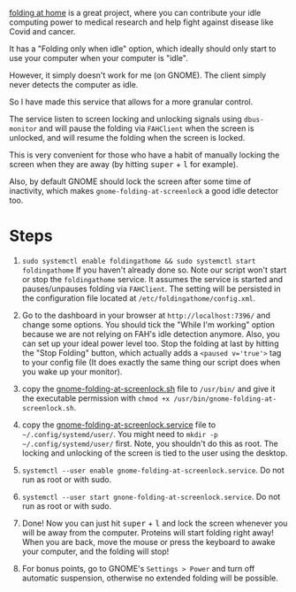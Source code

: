 [folding at home](https://foldingathome.org/) is a great project,
where you can contribute your idle computing power to medical research 
and help fight against disease like Covid and cancer.

It has a "Folding only when idle" option,
which ideally should only start to use your computer when your computer is "idle".

However, it simply doesn't work for me (on GNOME).
The client simply never detects the computer as idle.

So I have made this service that allows for a more granular control.

The service listen to screen locking and unlocking signals using `dbus-monitor` 
and will pause the folding via `FAHClient` when the screen is unlocked, and will resume the folding when the 
screen is locked.

This is very convenient for those who have a habit of manually locking the screen when they are away (by hitting <kbd>super</kbd> + <kbd>l</kbd> for example).

Also, by default GNOME should lock the screen after some time of inactivity, which makes `gnome-folding-at-screenlock` 
a good idle detector too.

# Steps

1. `sudo systemctl enable foldingathome && sudo systemctl start foldingathome` If you haven't already done so.
Note our script won't start or stop the `foldingathome` service. 
It assumes the service is started and pauses/unpauses folding via `FAHClient`. 
The setting will be persisted in the configuration file located at `/etc/foldingathome/config.xml`.

2. Go to the dashboard in your browser at `http://localhost:7396/` and change some options. You should tick the
"While I'm working" option because we are not relying on FAH's idle detection anymore.
Also, you can set up your ideal power level too. Stop the folding at last by hitting the "Stop Folding" button, 
which actually adds a `<paused v='true'>` tag to your config file (It does exactly the same thing our script does when you wake up your monitor).

3. copy the [gnome-folding-at-screenlock.sh](gnome-folding-at-screenlock.sh) file to `/usr/bin/` and give it
the executable permission with `chmod +x /usr/bin/gnome-folding-at-screenlock.sh`.
4. copy the [gnome-folding-at-screenlock.service](gnome-folding-at-screenlock.service) file to `~/.config/systemd/user/`.
You might need to `mkdir -p ~/.config/systemd/user/` first.
Note, you shouldn't do this as root. The locking and unlocking of the screen is tied to the user using the desktop.
5. `systemctl --user enable gnome-folding-at-screenlock.service`. Do not run as root or with sudo.
6. `systemctl --user start gnone-folding-at-screenlock.service`. Do not run as root or with sudo.
7. Done! Now you can just hit <kbd>super</kbd> + <kbd>l</kbd> and lock the screen whenever you will be away from the computer.
Proteins will start folding right away! When you are back, move the mouse or press the keyboard to awake your computer, 
and the folding will stop!
8. For bonus points, go to GNOME's `Settings > Power` and turn off automatic suspension, otherwise no extended folding 
will be possible.
